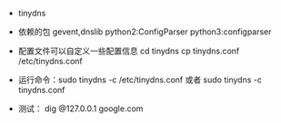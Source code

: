 * tinydns

* 依赖的包 gevent,dnslib  python2:ConfigParser python3:configparser

* 配置文件可以自定义一些配置信息 cd tinydns  cp tinydns.conf /etc/tinydns.conf

* 运行命令：sudo tinydns -c  /etc/tinydns.conf 或者 sudo tinydns -c tinydns.conf

* 测试： dig @127.0.0.1 google.com
